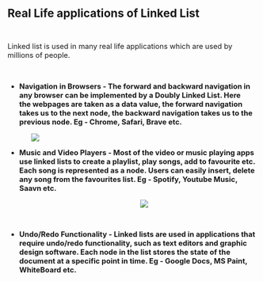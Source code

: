 <div _ngcontent-serverapp-c318="" class="body-text p-24"><p><span style="font-size:17pt;"><strong>Real Life applications of Linked List</strong></span></p><p>&nbsp;</p><p><span style="font-size:11pt;">Linked list is used in many real life applications which are used by millions of people.</span></p><p>&nbsp;</p><ul><li><span style="font-size:11pt;"><strong>Navigation in Browsers -&nbsp;The forward and backward navigation in any browser can be implemented by a&nbsp;Doubly Linked List. Here the&nbsp;webpages are taken as a&nbsp;data&nbsp;value, the forward navigation takes us to the next node, the backward navigation takes us to the previous node. Eg - Chrome, Safari, Brave etc.</strong></span></li></ul><p style="margin-left:36pt;"><span style="font-size:11pt;"><img src="https://files.codingninjas.in/article_images/real-life-applications-of-linked-list-0-1700465690.webp"></span></p><ul><li><span style="font-size:11pt;"><strong>Music and Video Players -&nbsp;Most of the video or music playing apps use linked lists to create a playlist, play songs, add to favourite etc. Each song is represented as a node. Users can easily insert, delete any song from the favourites list. Eg - Spotify, Youtube Music, Saavn etc.</strong></span></li></ul><p style="margin-left:36pt;text-align:center;"><span style="font-size:11pt;"><img src="https://files.codingninjas.in/article_images/real-life-applications-of-linked-list-1-1700465690.webp"></span></p><p>&nbsp;</p><ul><li><p><span style="font-size:11pt;"><strong>Undo/Redo Functionality -&nbsp;Linked lists are used in applications that require undo/redo functionality, such as text editors and graphic design software. Each node in the list stores the state of the document at a specific point in time. Eg - Google Docs, MS Paint, WhiteBoard etc.</strong></span></p><p>&nbsp;</p></li></ul></div>